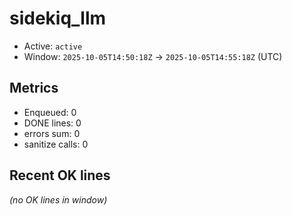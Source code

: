 # sidekiq_llm

- Active: `active`
- Window: `2025-10-05T14:50:18Z` → `2025-10-05T14:55:18Z` (UTC)

## Metrics
- Enqueued: 0
- DONE lines: 0
- errors sum: 0
- sanitize calls: 0

## Recent OK lines
_(no OK lines in window)_
